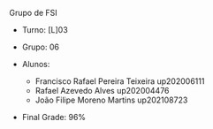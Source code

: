 Grupo de FSI

* Turno: [L]03
* Grupo: 06
* Alunos:
    - Francisco Rafael Pereira Teixeira up202006111
    - Rafael Azevedo Alves up202004476
    - João Filipe Moreno Martins up202108723

* Final Grade: 96%